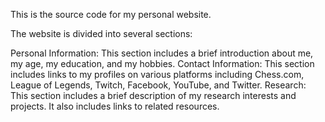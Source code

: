 This is the source code for my personal website.

The website is divided into several sections:

Personal Information: This section includes a brief introduction about me, my age, my education, and my hobbies.
Contact Information: This section includes links to my profiles on various platforms including Chess.com, League of Legends, Twitch, Facebook, YouTube, and Twitter.
Research: This section includes a brief description of my research interests and projects. It also includes links to related resources.